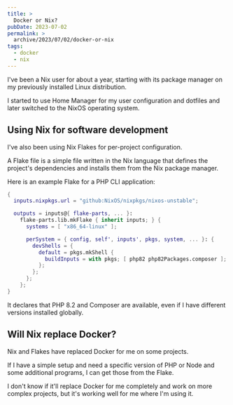 ```yaml
---
title: >
  Docker or Nix?
pubDate: 2023-07-02
permalink: >
  archive/2023/07/02/docker-or-nix
tags:
  - docker
  - nix
---
```


I've been a Nix user for about a year, starting with its package manager on my previously installed Linux distribution.

I started to use Home Manager for my user configuration and dotfiles and later switched to the NixOS operating system.

## Using Nix for software development

I've also been using Nix Flakes for per-project configuration.

A Flake file is a simple file written in the Nix language that defines the project's dependencies and installs them from the Nix package manager.

Here is an example Flake for a PHP CLI application:

```nix
{
  inputs.nixpkgs.url = "github:NixOS/nixpkgs/nixos-unstable";

  outputs = inputs@{ flake-parts, ... }:
    flake-parts.lib.mkFlake { inherit inputs; } {
      systems = [ "x86_64-linux" ];

      perSystem = { config, self', inputs', pkgs, system, ... }: {
        devShells = {
          default = pkgs.mkShell {
            buildInputs = with pkgs; [ php82 php82Packages.composer ];
          };
        };
      };
    };
}
```

It declares that PHP 8.2 and Composer are available, even if I have different versions installed globally.

## Will Nix replace Docker?

Nix and Flakes have replaced Docker for me on some projects.

If I have a simple setup and need a specific version of PHP or Node and some additional programs, I can get those from the Flake.

I don't know if it'll replace Docker for me completely and work on more complex projects, but it's working well for me where I'm using it.
